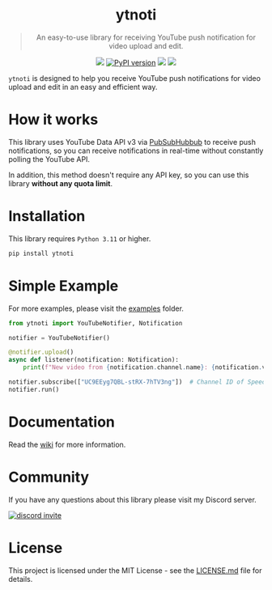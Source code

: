 <div align="center">
    <h1>ytnoti</h1>
</div>

<blockquote align="center">
    An easy-to-use library for receiving YouTube push notification for video upload and edit.
</blockquote>

<div align="center">
    <img src="https://img.shields.io/badge/Python-v3.11-blue?logo=python">
    <a href="https://badge.fury.io/py/ytnoti"><img src="https://badge.fury.io/py/ytnoti.svg" alt="PyPI version"></a>
    <!-- <img src="https://img.shields.io/pypi/dm/ytnoti"> -->
    <img src="https://img.shields.io/github/license/SeoulSKY/ytnoti">
    <img src="https://github.com/SeoulSKY/ytnoti/actions/workflows/pylint.yml/badge.svg">
</div>

`ytnoti` is designed to help you receive YouTube push notifications for video
upload and edit in an easy and efficient way.

# How it works

This library uses YouTube Data API v3 via 
[PubSubHubbub](https://developers.google.com/youtube/v3/guides/push_notifications) to receive push 
notifications, so you can receive notifications in real-time without constantly polling the YouTube API.

In addition, this method doesn't require any API key, so you can use this library **without any quota limit**.

# Installation

This library requires `Python 3.11` or higher.

```bash
pip install ytnoti
```

# Simple Example

For more examples, please visit the [examples](https://github.com/SeoulSKY/ytnoti/tree/main/examples) folder.

```python
from ytnoti import YouTubeNotifier, Notification

notifier = YouTubeNotifier()

@notifier.upload()
async def listener(notification: Notification):
    print(f"New video from {notification.channel.name}: {notification.video.title}")

notifier.subscribe(["UC9EEyg7QBL-stRX-7hTV3ng"])  # Channel ID of SpeedyStyle
notifier.run()
```

# Documentation

Read the [wiki](https://github.com/SeoulSKY/ytnoti/wiki) for more information.

# Community

If you have any questions about this library please visit my Discord server.

<a href="https://discord.gg/kQZDJJB">
    <img alt="discord invite" src="http://invidget.switchblade.xyz/kQZDJJB">
</a>

# License

This project is licensed under the MIT License - see the [LICENSE.md](https://github.com/SeoulSKY/ytnoti/blob/main/LICENSE.md) file for details.
